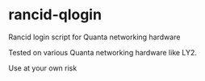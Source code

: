 rancid-qlogin
=============

Rancid login script for Quanta networking hardware

Tested on various Quanta networking hardware like LY2.

Use at your own risk

